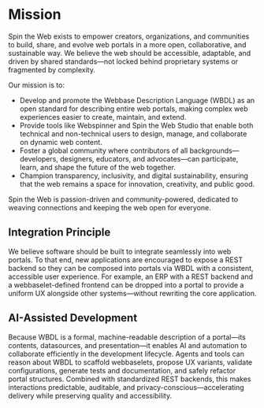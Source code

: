 
# Mission

Spin the Web exists to empower creators, organizations, and communities to build, share, and evolve web portals in a more open, collaborative, and sustainable way. We believe the web should be accessible, adaptable, and driven by shared standards—not locked behind proprietary systems or fragmented by complexity.

Our mission is to:

- Develop and promote the Webbase Description Language (WBDL) as an open standard for describing entire web portals, making complex web experiences easier to create, maintain, and extend.
- Provide tools like Webspinner and Spin the Web Studio that enable both technical and non-technical users to design, manage, and collaborate on dynamic web content.
- Foster a global community where contributors of all backgrounds—developers, designers, educators, and advocates—can participate, learn, and shape the future of the web together.
- Champion transparency, inclusivity, and digital sustainability, ensuring that the web remains a space for innovation, creativity, and public good.

Spin the Web is passion-driven and community-powered, dedicated to weaving connections and keeping the web open for everyone.

## Integration Principle

We believe software should be built to integrate seamlessly into web portals. To that end, new applications are encouraged to expose a REST backend so they can be composed into portals via WBDL with a consistent, accessible user experience. For example, an ERP with a REST backend and a webbaselet-defined frontend can be dropped into a portal to provide a uniform UX alongside other systems—without rewriting the core application.

## AI-Assisted Development

Because WBDL is a formal, machine-readable description of a portal—its contents, datasources, and presentation—it enables AI and automation to collaborate efficiently in the development lifecycle. Agents and tools can reason about WBDL to scaffold webbaselets, propose UX variants, validate configurations, generate tests and documentation, and safely refactor portal structures. Combined with standardized REST backends, this makes interactions predictable, auditable, and privacy-conscious—accelerating delivery while preserving quality and accessibility.
